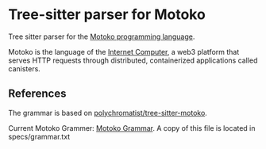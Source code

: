 # Tree-sitter parser for Motoko

Tree sitter parser for the [Motoko programming language](https://github.com/dfinity/motoko).

Motoko is the language of the [Internet Computer](https://internetcomputer.org/), a web3 platform that serves HTTP requests through distributed, containerized applications called canisters.

## References

The grammar is based on [polychromatist/tree-sitter-motoko](https://github.com/polychromatist/tree-sitter-motoko).

Current Motoko Grammer: [Motoko Grammar](https://github.com/dfinity/motoko/blob/b8f76986b4f6b1556569c72decab3f7381bc6cdc/doc/md/examples/grammar.txt).
A copy of this file is located in specs/grammar.txt

